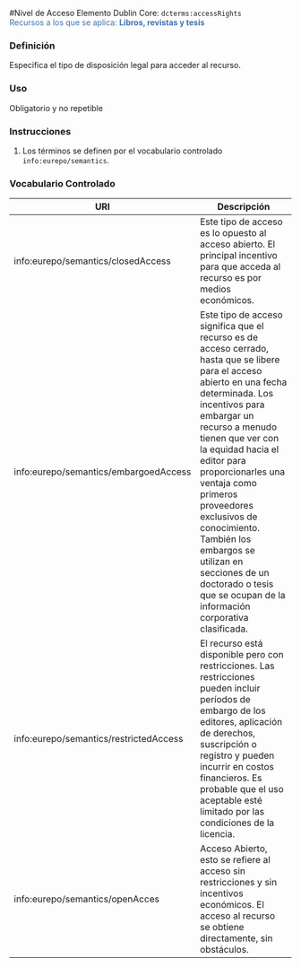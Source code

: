 #Nivel de Acceso
Elemento Dublin Core: `dcterms:accessRights`  
<span style="color:#3F72AF">Recursos a los que se aplica: __Libros, revistas y tesis__ </span>

### __Definición__
Especifica el tipo de disposición legal para acceder al recurso.

### __Uso__
Obligatorio y no repetible  

### __Instrucciones__  
1. Los términos se definen por el vocabulario controlado `info:eurepo/semantics`.

### __Vocabulario Controlado__
|URI| Descripción |
|---|--------|
|info:eurepo/semantics/closedAccess     | Este tipo de acceso es lo opuesto al acceso abierto. El principal incentivo para que acceda al recurso es por medios económicos. |
|info:eurepo/semantics/embargoedAccess  | Este tipo de acceso significa que el recurso es de acceso cerrado, hasta que se libere para el acceso abierto en una fecha determinada. Los incentivos para embargar un recurso a menudo tienen que ver con la equidad hacia el editor para proporcionarles una ventaja como primeros proveedores exclusivos de conocimiento. También los embargos se utilizan en secciones de un doctorado o tesis que se ocupan de la información corporativa clasificada. |
|info:eurepo/semantics/restrictedAccess | El recurso está disponible pero con restricciones. Las restricciones pueden incluir períodos de embargo de los editores, aplicación de derechos, suscripción o registro y pueden incurrir en costos financieros. Es probable que el uso aceptable esté limitado por las condiciones de la licencia.|
|info:eurepo/semantics/openAcces        | Acceso Abierto, esto se refiere al acceso sin restricciones y sin incentivos económicos. El acceso al recurso se obtiene directamente, sin obstáculos.|
